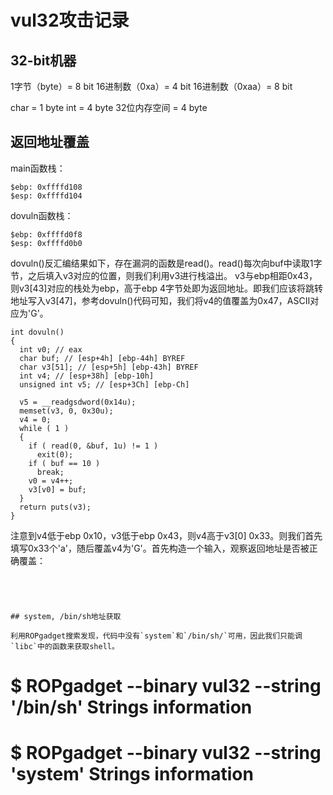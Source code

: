 # vul32攻击记录

## 32-bit机器

1字节（byte）= 8 bit
16进制数（0xa）= 4 bit 
16进制数（0xaa）= 8 bit

char = 1 byte
int = 4 byte
32位内存空间 = 4 byte

## 返回地址覆盖

main函数栈：
```
$ebp: 0xffffd108
$esp: 0xffffd104
```

dovuln函数栈：
```
$ebp: 0xffffd0f8
$esp: 0xffffd0b0
```

dovuln()反汇编结果如下，存在漏洞的函数是read()。read()每次向buf中读取1字节，之后填入v3对应的位置，则我们利用v3进行栈溢出。
v3与ebp相距0x43，则v3[43]对应的栈处为ebp，高于ebp 4字节处即为返回地址。即我们应该将跳转地址写入v3[47]，参考dovuln()代码可知，我们将v4的值覆盖为0x47，ASCII对应为'G'。

```
int dovuln()
{
  int v0; // eax
  char buf; // [esp+4h] [ebp-44h] BYREF
  char v3[51]; // [esp+5h] [ebp-43h] BYREF
  int v4; // [esp+38h] [ebp-10h]
  unsigned int v5; // [esp+3Ch] [ebp-Ch]

  v5 = __readgsdword(0x14u);
  memset(v3, 0, 0x30u);
  v4 = 0;
  while ( 1 )
  {
    if ( read(0, &buf, 1u) != 1 )
      exit(0);
    if ( buf == 10 )
      break;
    v0 = v4++;
    v3[v0] = buf;
  }
  return puts(v3);
}
```

注意到v4低于ebp 0x10，v3低于ebp 0x43，则v4高于v3[0] 0x33。则我们首先填写0x33个'a'，随后覆盖v4为'G'。首先构造一个输入，观察返回地址是否被正确覆盖：

```




## system, /bin/sh地址获取

利用ROPgadget搜索发现，代码中没有`system`和`/bin/sh/`可用，因此我们只能调`libc`中的函数来获取shell。

```
$ ROPgadget --binary vul32 --string '/bin/sh'
Strings information
============================================================

$ ROPgadget --binary vul32 --string 'system'
Strings information
============================================================

```